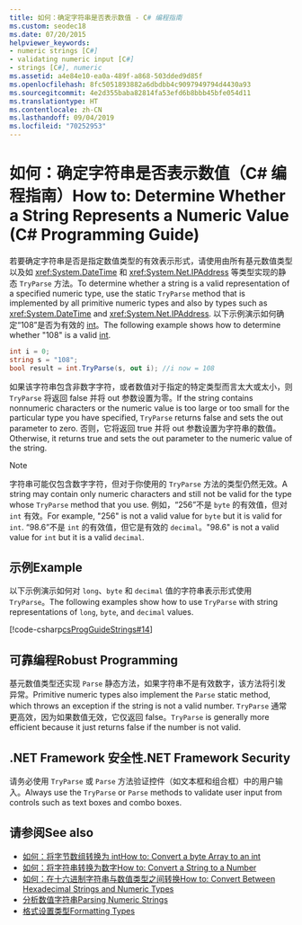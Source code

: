 ```yaml
---
title: 如何：确定字符串是否表示数值 - C# 编程指南
ms.custom: seodec18
ms.date: 07/20/2015
helpviewer_keywords:
- numeric strings [C#]
- validating numeric input [C#]
- strings [C#], numeric
ms.assetid: a4e84e10-ea0a-489f-a868-503dded9d85f
ms.openlocfilehash: 8fc5051893882a6dbdbb4c9097949794d4430a93
ms.sourcegitcommit: 4e2d355baba82814fa53efd6b8bbb45bfe054d11
ms.translationtype: HT
ms.contentlocale: zh-CN
ms.lasthandoff: 09/04/2019
ms.locfileid: "70252953"
---
```

# <a name="how-to-determine-whether-a-string-represents-a-numeric-value-c-programming-guide"></a><span data-ttu-id="a4cf7-102">如何：确定字符串是否表示数值（C# 编程指南）</span><span class="sxs-lookup"><span data-stu-id="a4cf7-102">How to: Determine Whether a String Represents a Numeric Value (C# Programming Guide)</span></span>
<span data-ttu-id="a4cf7-103">若要确定字符串是否是指定数值类型的有效表示形式，请使用由所有基元数值类型以及如 <xref:System.DateTime> 和 <xref:System.Net.IPAddress> 等类型实现的静态 `TryParse` 方法。</span><span class="sxs-lookup"><span data-stu-id="a4cf7-103">To determine whether a string is a valid representation of a specified numeric type, use the static `TryParse` method that is implemented by all primitive numeric types and also by types such as <xref:System.DateTime> and <xref:System.Net.IPAddress>.</span></span> <span data-ttu-id="a4cf7-104">以下示例演示如何确定“108”是否为有效的 [int](../../language-reference/builtin-types/integral-numeric-types.md)。</span><span class="sxs-lookup"><span data-stu-id="a4cf7-104">The following example shows how to determine whether "108" is a valid [int](../../language-reference/builtin-types/integral-numeric-types.md).</span></span>  
  
```csharp  
int i = 0;   
string s = "108";  
bool result = int.TryParse(s, out i); //i now = 108  
```  
  
 <span data-ttu-id="a4cf7-105">如果该字符串包含非数字字符，或者数值对于指定的特定类型而言太大或太小，则 `TryParse` 将返回 false 并将 out 参数设置为零。</span><span class="sxs-lookup"><span data-stu-id="a4cf7-105">If the string contains nonnumeric characters or the numeric value is too large or too small for the particular type you have specified, `TryParse` returns false and sets the out parameter to zero.</span></span> <span data-ttu-id="a4cf7-106">否则，它将返回 true 并将 out 参数设置为字符串的数值。</span><span class="sxs-lookup"><span data-stu-id="a4cf7-106">Otherwise, it returns true and sets the out parameter to the numeric value of the string.</span></span>  
  
> [!NOTE]
> <span data-ttu-id="a4cf7-107">字符串可能仅包含数字字符，但对于你使用的 `TryParse` 方法的类型仍然无效。</span><span class="sxs-lookup"><span data-stu-id="a4cf7-107">A string may contain only numeric characters and still not be valid for the type whose `TryParse` method that you use.</span></span> <span data-ttu-id="a4cf7-108">例如，“256”不是 `byte` 的有效值，但对 `int` 有效。</span><span class="sxs-lookup"><span data-stu-id="a4cf7-108">For example, "256" is not a valid value for `byte` but it is valid for `int`.</span></span> <span data-ttu-id="a4cf7-109">“98.6”不是 `int` 的有效值，但它是有效的 `decimal`。</span><span class="sxs-lookup"><span data-stu-id="a4cf7-109">"98.6" is not a valid value for `int` but it is a valid `decimal`.</span></span>  
  
## <a name="example"></a><span data-ttu-id="a4cf7-110">示例</span><span class="sxs-lookup"><span data-stu-id="a4cf7-110">Example</span></span>  
 <span data-ttu-id="a4cf7-111">以下示例演示如何对 `long`、`byte` 和 `decimal` 值的字符串表示形式使用 `TryParse`。</span><span class="sxs-lookup"><span data-stu-id="a4cf7-111">The following examples show how to use `TryParse` with string representations of `long`, `byte`, and `decimal` values.</span></span>  
  
 [!code-csharp[csProgGuideStrings#14](~/samples/snippets/csharp/VS_Snippets_VBCSharp/csProgGuideStrings/CS/Strings.cs#14)]  
  
## <a name="robust-programming"></a><span data-ttu-id="a4cf7-112">可靠编程</span><span class="sxs-lookup"><span data-stu-id="a4cf7-112">Robust Programming</span></span>  
 <span data-ttu-id="a4cf7-113">基元数值类型还实现 `Parse` 静态方法，如果字符串不是有效数字，该方法将引发异常。</span><span class="sxs-lookup"><span data-stu-id="a4cf7-113">Primitive numeric types also implement the `Parse` static method, which throws an exception if the string is not a valid number.</span></span> <span data-ttu-id="a4cf7-114">`TryParse` 通常更高效，因为如果数值无效，它仅返回 false。</span><span class="sxs-lookup"><span data-stu-id="a4cf7-114">`TryParse` is generally more efficient because it just returns false if the number is not valid.</span></span>  
  
## <a name="net-framework-security"></a><span data-ttu-id="a4cf7-115">.NET Framework 安全性</span><span class="sxs-lookup"><span data-stu-id="a4cf7-115">.NET Framework Security</span></span>  
 <span data-ttu-id="a4cf7-116">请务必使用 `TryParse` 或 `Parse` 方法验证控件（如文本框和组合框）中的用户输入。</span><span class="sxs-lookup"><span data-stu-id="a4cf7-116">Always use the `TryParse` or `Parse` methods to validate user input from controls such as text boxes and combo boxes.</span></span>  
  
## <a name="see-also"></a><span data-ttu-id="a4cf7-117">请参阅</span><span class="sxs-lookup"><span data-stu-id="a4cf7-117">See also</span></span>

- [<span data-ttu-id="a4cf7-118">如何：将字节数组转换为 int</span><span class="sxs-lookup"><span data-stu-id="a4cf7-118">How to: Convert a byte Array to an int</span></span>](../types/how-to-convert-a-byte-array-to-an-int.md)
- [<span data-ttu-id="a4cf7-119">如何：将字符串转换为数字</span><span class="sxs-lookup"><span data-stu-id="a4cf7-119">How to: Convert a String to a Number</span></span>](../types/how-to-convert-a-string-to-a-number.md)
- [<span data-ttu-id="a4cf7-120">如何：在十六进制字符串与数值类型之间转换</span><span class="sxs-lookup"><span data-stu-id="a4cf7-120">How to: Convert Between Hexadecimal Strings and Numeric Types</span></span>](../types/how-to-convert-between-hexadecimal-strings-and-numeric-types.md)
- [<span data-ttu-id="a4cf7-121">分析数值字符串</span><span class="sxs-lookup"><span data-stu-id="a4cf7-121">Parsing Numeric Strings</span></span>](../../../standard/base-types/parsing-numeric.md)
- [<span data-ttu-id="a4cf7-122">格式设置类型</span><span class="sxs-lookup"><span data-stu-id="a4cf7-122">Formatting Types</span></span>](../../../standard/base-types/formatting-types.md)
